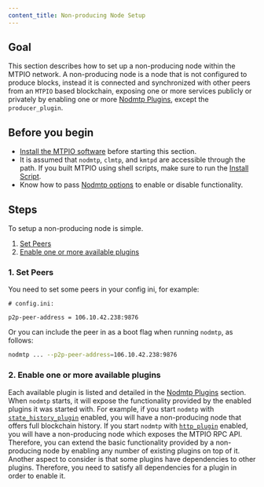 ```yaml
---
content_title: Non-producing Node Setup
---
```


## Goal

This section describes how to set up a non-producing node within the MTPIO network. A non-producing node is a node that is not configured to produce blocks, instead it is connected and synchronized with other peers from an `MTPIO` based blockchain, exposing one or more services publicly or privately by enabling one or more [Nodmtp Plugins](../../03_plugins/index.md), except the `producer_plugin`.

## Before you begin

* [Install the MTPIO software](../../../00_install/index.md) before starting this section.
* It is assumed that `nodmtp`, `clmtp`, and `kmtpd` are accessible through the path. If you built MTPIO using shell scripts, make sure to run the [Install Script](../../../00_install/01_build-from-source/01_shell-scripts/03_install-mtpio-binaries.md).
* Know how to pass [Nodmtp options](../../02_usage/00_nodmtp-options.md) to enable or disable functionality.

## Steps

To setup a non-producing node is simple. 

1. [Set Peers](#1-set-peers)
2. [Enable one or more available plugins](#2-enable-one-or-more-available-plugins)

### 1. Set Peers

You need to set some peers in your config ini, for example:

```console
# config.ini:

p2p-peer-address = 106.10.42.238:9876
```

Or you can include the peer in as a boot flag when running `nodmtp`, as follows:

```sh
nodmtp ... --p2p-peer-address=106.10.42.238:9876
```

### 2. Enable one or more available plugins

Each available plugin is listed and detailed in the [Nodmtp Plugins](../../03_plugins/index.md) section. When `nodmtp` starts, it will expose the functionality provided by the enabled plugins it was started with. For example, if you start `nodmtp` with [`state_history_plugin`](../../03_plugins/state_history_plugin/index.md) enabled, you will have a non-producing node that offers full blockchain history. If you start `nodmtp` with [`http_plugin`](../../03_plugins/http_plugin/index.md) enabled, you will have a non-producing node which exposes the MTPIO RPC API. Therefore, you can extend the basic functionality provided by a non-producing node by enabling any number of existing plugins on top of it. Another aspect to consider is that some plugins have dependencies to other plugins. Therefore, you need to satisfy all dependencies for a plugin in order to enable it.
